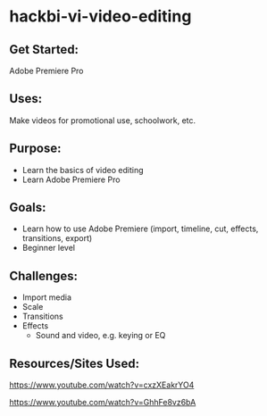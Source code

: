 # hackbi-vi-video-editing

## Get Started:
Adobe Premiere Pro

## Uses:
Make videos for promotional use, schoolwork, etc.

## Purpose:
* Learn the basics of video editing
* Learn Adobe Premiere Pro


## Goals:
* Learn how to use Adobe Premiere (import, timeline, cut, effects, transitions, export)
* Beginner level

## Challenges: 
* Import media
* Scale
* Transitions
* Effects
  * Sound and video, e.g. keying or EQ

## Resources/Sites Used:
https://www.youtube.com/watch?v=cxzXEakrYO4

https://www.youtube.com/watch?v=GhhFe8vz6bA
